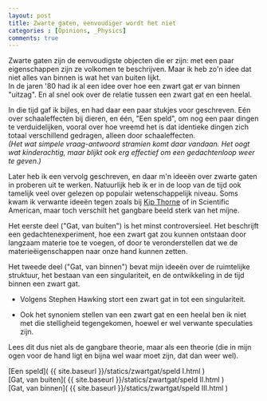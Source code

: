 ```yaml
---
layout: post
title: Zwarte gaten, eenvoudiger wordt het niet
categories : [Opinions, _Physics]
comments: true
---
```


Zwarte gaten zijn de eenvoudigste objecten die er zijn: met een paar eigenschappen zijn ze volkomen te beschrijven. Maar ik heb zo'n idee dat niet alles van binnen is wat het van buiten lijkt.<br>
In de jaren '80 had ik al een idee over hoe een zwart gat er van binnen "uitzag". En al snel ook over de relatie tussen een zwart gat en een heelal. 

In die tijd gaf ik bijles, en had daar een paar stukjes voor geschreven. E&eacute;n over schaaleffecten bij dieren, en &eacute;&eacute;n, "Een speld", om nog een paar dingen te verduidelijken, vooral over hoe vreemd het is dat identieke dingen zich totaal verschillend gedragen, alleen door schaaleffecten.<br>
<i>(Het wat simpele vraag-antwoord stramien komt daar vandaan. Het oogt wat kinderachtig, maar blijkt ook erg effectief om een gedachtenloop weer te geven.)</i>

Later heb ik een vervolg geschreven, en daar m'n idee&euml;n over zwarte gaten in proberen uit te werken. Natuurlijk heb ik er in de loop van de tijd ook tamelijk veel over gelezen op populair wetenschappelijk niveau. Soms kwam ik verwante idee&euml;n tegen zoals bij <a HREF="/statics/ref/bronnen.html#thorne">Kip Thorne</a> of in Scientific American, maar toch verschilt het gangbare beeld sterk van het mijne.

Het eerste deel ("Gat, van buiten") is het minst controversieel. Het beschrijft een gedachtenexperiment, hoe een zwart gat zou kunnen ontstaan door langzaam materie toe te voegen, of door te veronderstellen dat we de materie&euml;igenschappen naar onze hand kunnen zetten.

Het tweede deel ("Gat, van binnen") bevat mijn idee&euml;n over de ruimtelijke struktuur, het bestaan van een singulariteit, en de ontwikkeling in de tijd binnen een zwart gat. 

* Volgens Stephen Hawking stort een zwart gat in tot een singulariteit.

* Ook het synoniem stellen van een zwart gat en een heelal ben ik niet met die stelligheid tegengekomen, hoewel er wel verwante speculaties zijn.

Lees dit dus niet als de gangbare theorie, maar als een theorie (die in mijn ogen voor de hand ligt en bijna wel waar moet zijn, dat dan weer wel).

[Een speld]( {{ site.baseurl }}/statics/zwartgat/speld I.html )<br>
[Gat, van buiten]( {{ site.baseurl }}/statics/zwartgat/speld II.html )<br>
[Gat, van binnen]( {{ site.baseurl }}/statics/zwartgat/speld III.html )<br>
<!-- [Plannen voor simulatie]( {{ site.baseurl }}/statics/zwartgat/speld simulatie.html )<br> -->